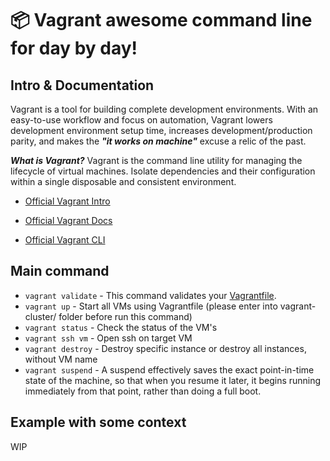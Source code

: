 # 📦  Vagrant awesome command line for day by day!

## Intro & Documentation

Vagrant is a tool for building complete development environments. With an easy-to-use workflow and focus on automation, Vagrant lowers development environment setup time, increases development/production parity, and makes the ***"it works on  machine"*** excuse a relic of the past.

***What is Vagrant?***
Vagrant is the command line utility for managing the lifecycle of virtual machines. Isolate dependencies and their configuration within a single disposable and consistent environment.

+ [Official Vagrant Intro][intro]

[intro]: https://developer.hashicorp.com/vagrant/intro

+ [Official Vagrant Docs][doc]

[doc]: https://developer.hashicorp.com/vagrant/docs

+ [Official Vagrant CLI][vcli]

[vcli]: https://developer.hashicorp.com/vagrant/docs/cli

## Main command
+ `vagrant validate` - This command validates your [Vagrantfile](https://developer.hashicorp.com/vagrant/docs/vagrantfile).
+ `vagrant up` - Start all VMs using Vagrantfile (please enter into vagrant-cluster/ folder before run this command)
+ `vagrant status`  - Check the status of the VM's
+ `vagrant ssh vm`  - Open ssh on target VM
+ `vagrant destroy` - Destroy specific instance or destroy all instances, without VM name
+ `vagrant suspend` - A suspend effectively saves the exact point-in-time state of the machine, so that when you resume it later, it begins running immediately from that point, rather than doing a full boot.

## Example with some context
WIP


